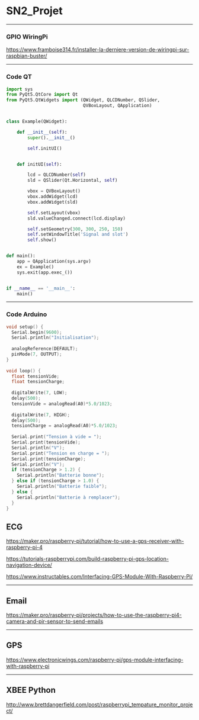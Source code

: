 # SN2_Projet

---

### GPIO WiringPi

https://www.framboise314.fr/installer-la-derniere-version-de-wiringpi-sur-raspbian-buster/

---

### Code QT

```python
import sys
from PyQt5.QtCore import Qt
from PyQt5.QtWidgets import (QWidget, QLCDNumber, QSlider,
                             QVBoxLayout, QApplication)


class Example(QWidget):

    def __init__(self):
        super().__init__()

        self.initUI()


    def initUI(self):

        lcd = QLCDNumber(self)
        sld = QSlider(Qt.Horizontal, self)

        vbox = QVBoxLayout()
        vbox.addWidget(lcd)
        vbox.addWidget(sld)

        self.setLayout(vbox)
        sld.valueChanged.connect(lcd.display)

        self.setGeometry(300, 300, 250, 150)
        self.setWindowTitle('Signal and slot')
        self.show()


def main():
    app = QApplication(sys.argv)
    ex = Example()
    sys.exit(app.exec_())


if __name__ == '__main__':
    main()
```

---

### Code Arduino

```cpp
void setup() {
  Serial.begin(9600);
  Serial.println("Initialisation");
  
  analogReference(DEFAULT);
  pinMode(7, OUTPUT);
}
 
void loop() {
  float tensionVide;
  float tensionCharge;
 
  digitalWrite(7, LOW);
  delay(500);
  tensionVide = analogRead(A0)*5.0/1023;
 
  digitalWrite(7, HIGH);
  delay(500);
  tensionCharge = analogRead(A0)*5.0/1023;
 
  Serial.print("Tension à vide = ");
  Serial.print(tensionVide);
  Serial.println("V");
  Serial.print("Tension en charge = ");
  Serial.print(tensionCharge);
  Serial.println("V");
  if (tensionCharge > 1.2) {
    Serial.println("Batterie bonne");
  } else if (tensionCharge > 1.0) {
    Serial.println("Batterie faible");
  } else {
    Serial.println("Batterie à remplacer");
  }
}
```


## ECG

https://maker.pro/raspberry-pi/tutorial/how-to-use-a-gps-receiver-with-raspberry-pi-4

https://tutorials-raspberrypi.com/build-raspberry-pi-gps-location-navigation-device/

https://www.instructables.com/Interfacing-GPS-Module-With-Raspberry-Pi/

---

## Email

https://maker.pro/raspberry-pi/projects/how-to-use-the-raspberry-pi4-camera-and-pir-sensor-to-send-emails

---

## GPS

https://www.electronicwings.com/raspberry-pi/gps-module-interfacing-with-raspberry-pi

---

## XBEE Python

http://www.brettdangerfield.com/post/raspberrypi_tempature_monitor_project/
